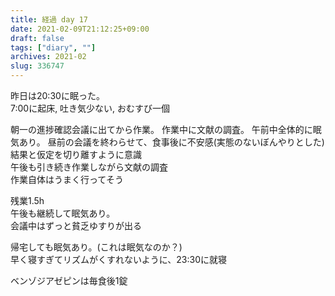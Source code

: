 ```yaml
---
title: 経過 day 17
date: 2021-02-09T21:12:25+09:00
draft: false
tags: ["diary", ""]
archives: 2021-02
slug: 336747
---
```

昨日は20:30に眠った。  
7:00に起床, 吐き気少ない, おむすび一個

朝一の進捗確認会議に出てから作業。
作業中に文献の調査。 
午前中全体的に眠気あり。 
昼前の会議を終わらせて、食事後に不安感(実態のないぼんやりとした)  
結果と仮定を切り離すように意識  
午後も引き続き作業しながら文献の調査  
作業自体はうまく行ってそう

残業1.5h  
午後も継続して眠気あり。  
会議中はずっと貧乏ゆすりが出る
  
帰宅しても眠気あり。(これは眠気なのか？)  
早く寝すぎてリズムがくすれないように、23:30に就寝

ベンゾジアゼピンは毎食後1錠
